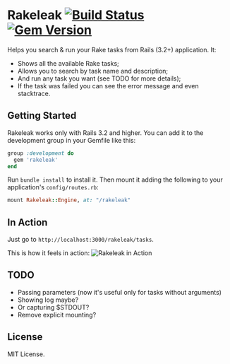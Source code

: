 # Rakeleak [![Build Status](https://travis-ci.org/donderom/rakeleak.png?branch=master)](https://travis-ci.org/donderom/rakeleak) [![Gem Version](https://badge.fury.io/rb/rakeleak.png)](http://badge.fury.io/rb/rakeleak)

Helps you search & run your Rake tasks from Rails (3.2+) application. It:

* Shows all the available Rake tasks;
* Allows you to search by task name and description;
* And run any task you want (see TODO for more details);
* If the task was failed you can see the error message and even stacktrace.

## Getting Started

Rakeleak works only with Rails 3.2 and higher. You can add it to the development group in your Gemfile like this:
```ruby
group :development do
  gem 'rakeleak'
end
```
Run ```bundle install``` to install it.
Then mount it adding the following to your application's ```config/routes.rb```:
```ruby
mount Rakeleak::Engine, at: "/rakeleak"
```

## In Action

Just go to ```http://localhost:3000/rakeleak/tasks```.

This is how it feels in action:
![Rakeleak in Action](http://f.cl.ly/items/2C0C2A3r0a2c2L0F162K/rakeleak.png)

## TODO

* Passing parameters (now it's useful only for tasks without arguments)
* Showing log maybe?
* Or capturing $STDOUT?
* Remove explicit mounting?

## License

MIT License.
